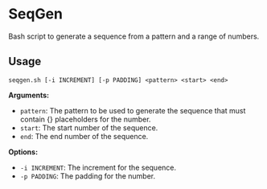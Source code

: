 # SeqGen
Bash script to generate a sequence from a pattern and a range of numbers.

## Usage
```
seqgen.sh [-i INCREMENT] [-p PADDING] <pattern> <start> <end>
```
**Arguments:**
- `pattern`: The pattern to be used to generate the sequence that must contain {} placeholders for the number.
- `start`: The start number of the sequence.
- `end`: The end number of the sequence.

**Options:**
- `-i INCREMENT`: The increment for the sequence.
- `-p PADDING`: The padding for the number.

